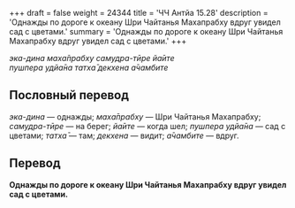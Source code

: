 +++
draft = false
weight = 24344
title = 'ЧЧ Антйа 15.28'
description = 'Однажды по дороге к океану Шри Чайтанья Махапрабху вдруг увидел сад с цветами.'
summary = 'Однажды по дороге к океану Шри Чайтанья Махапрабху вдруг увидел сад с цветами.'
+++

_эка-дина маха̄прабху самудра-тӣре йа̄ите  
пушпера удйа̄на татха̄ декхена а̄чамбите_

## Пословный перевод

_эка_\-_дина_ — однажды; _маха̄прабху_ — Шри Чайтанья Махапрабху; _самудра_\-_тӣре_ — на берег; _йа̄ите_ — когда шел; _пушпера_ _удйа̄на_ — сад с цветами; _татха̄_ — там; _декхена_ — видит; _а̄чамбите_ — вдруг.

## Перевод

**Однажды по дороге к океану Шри Чайтанья Махапрабху вдруг увидел сад с цветами.**
